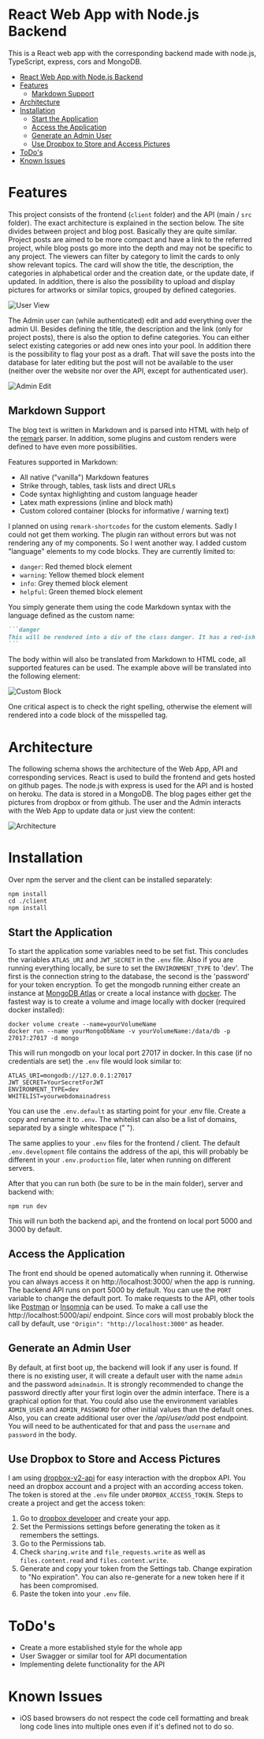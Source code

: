 # React Web App with Node.js Backend

This is a React web app with the corresponding backend made with node.js, TypeScript, express, cors and MongoDB.

<!-- TOC -->

- [React Web App with Node.js Backend](#react-web-app-with-nodejs-backend)
- [Features](#features)
  - [Markdown Support](#markdown-support)
- [Architecture](#architecture)
- [Installation](#installation)
  - [Start the Application](#start-the-application)
  - [Access the Application](#access-the-application)
  - [Generate an Admin User](#generate-an-admin-user)
  - [Use Dropbox to Store and Access Pictures](#use-dropbox-to-store-and-access-pictures)
- [ToDo's](#todos)
- [Known Issues](#known-issues)

<!-- /TOC -->

# Features

This project consists of the frontend (`client` folder) and the API (main / `src` folder). The exact architecture is explained in the section below. The site divides between project and blog post. Basically they are quite similar. Project posts are aimed to be more compact and have a link to the referred project, while blog posts go more into the depth and may not be specific to any project. The viewers can filter by category to limit the cards to only show relevant topics. The card will show the title, the description, the categories in alphabetical order and the creation date, or the update date, if updated. In addition, there is also the possibility to upload and display pictures for artworks or similar topics, grouped by defined categories.

![User View](docs/pictures/blog_project_view.PNG)

The Admin user can (while authenticated) edit and add everything over the admin UI. Besides defining the title, the description and the link (only for project posts), there is also the option to define categories. You can either select existing categories or add new ones into your pool. In addition there is the possibility to flag your post as a draft. That will save the posts into the database for later editing but the post will not be available to the user (neither over the website nor over the API, except for authenticated user).

![Admin Edit](docs/pictures/admin_edit.PNG)

## Markdown Support

The blog text is written in Markdown and is parsed into HTML with help of the [remark](https://github.com/remarkjs/remark) parser. In addition, some plugins and custom renders were defined to have even more possibilities.

Features supported in Markdown:

- All native ("vanilla") Markdown features
- Strike through, tables, task lists and direct URLs
- Code syntax highlighting and custom language header
- Latex math expressions (inline and block math)
- Custom colored container (blocks for informative / warning text)

I planned on using `remark-shortcodes` for the custom elements. Sadly I could not get them working. The plugin ran without errors but was not rendering any of my components. So I went another way. I added custom "language" elements to my code blocks. They are currently limited to:

- `danger`: Red themed block element
- `warning`: Yellow themed block element
- `info`: Grey themed block element
- `helpful`: Green themed block element

You simply generate them using the code Markdown syntax with the language defined as the custom name:

````md
```danger
This will be rendered into a div of the class danger. It has a red-ish background with dark red text color and a red left border. It is used to inform the user of any critical things to consider.
```
````

The body within will also be translated from Markdown to HTML code, all supported features can be used. The example above will be translated into the following element:

![Custom Block](docs/pictures/custom_danger.PNG)

One critical aspect is to check the right spelling, otherwise the element will rendered into a code block of the misspelled tag.

# Architecture

The following schema shows the architecture of the Web App, API and corresponding services. React is used to build the frontend and gets hosted on github pages. The node.js with express is used for the API and is hosted on heroku. The data is stored in a MongoDB. The blog pages either get the pictures from dropbox or from github. The user and the Admin interacts with the Web App to update data or just view the content:

![Architecture](docs/diagrams/out/Architecture.svg)

# Installation

Over npm the server and the client can be installed separately:

```
npm install
cd ./client
npm install
```

## Start the Application

To start the application some variables need to be set fist. This concludes the variables `ATLAS_URI` and `JWT_SECRET` in the `.env` file. Also if you are running everything locally, be sure to set the `ENVIRONMENT_TYPE` to 'dev'. The first is the connection string to the database, the second is the 'password' for your token encryption. To get the mongodb running either create an instance at [MongoDB Atlas](https://www.mongodb.com/cloud/atlas) or create a local instance with [docker](https://hub.docker.com/_/mongo). The fastest way is to create a volume and image locally with docker (required docker installed):

```
docker volume create --name=yourVolumeName
docker run --name yourMongoDbName -v yourVolumeName:/data/db -p 27017:27017 -d mongo
```

This will run mongodb on your local port 27017 in docker. In this case (if no credentials are set) the `.env` file would look similar to:

```
ATLAS_URI=mongodb://127.0.0.1:27017
JWT_SECRET=YourSecretForJWT
ENVIRONMENT_TYPE=dev
WHITELIST=yourwebdomainadress
```

You can use the `.env.default` as starting point for your .env file. Create a copy and rename it to `.env`. The whitelist can also be a list of domains, separated by a single whitespace (" ").

The same applies to your `.env` files for the frontend / client. The default `.env.development` file contains the address of the api, this will probably be different in your `.env.production` file, later when running on different servers.

After that you can run both (be sure to be in the main folder), server and backend with:

```
npm run dev
```

This will run both the backend api, and the frontend on local port 5000 and 3000 by default.

## Access the Application

The front end should be opened automatically when running it. Otherwise you can always access it on http://localhost:3000/ when the app is running. The backend API runs on port 5000 by default. You can use the `PORT` variable to change the default port. To make requests to the API, other tools like [Postman](https://www.postman.com/) or [Insomnia](https://insomnia.rest/) can be used. To make a call use the http://localhost:5000/api/ endpoint. Since cors will most probably block the call by default, use `"Origin": "http://localhost:3000"` as header.

## Generate an Admin User

By default, at first boot up, the backend will look if any user is found. If there is no existing user, it will create a default user with the name `admin` and the password `adminadmin`. It is strongly recommended to change the password directly after your first login over the admin interface. There is a graphical option for that. You could also use the environment variables `ADMIN_USER` and `ADMIN_PASSWORD` for other initial values than the default ones. Also, you can create additional user over the _/api/user/add_ post endpoint. You will need to be authenticated for that and pass the `username` and `password` in the body.

## Use Dropbox to Store and Access Pictures

I am using [dropbox-v2-api](https://github.com/adasq/dropbox-v2-api) for easy interaction with the dropbox API. You need an dropbox account and a project with an according access token. The token is stored at the `.env` file under `DROPBOX_ACCESS_TOKEN`.
Steps to create a project and get the access token:

1. Go to [dropbox developer](https://www.dropbox.com/developers/apps) and create your app.
2. Set the Permissions settings before generating the token as it remembers the settings.
3. Go to the Permissions tab.
4. Check `sharing.write` and `file_requests.write` as well as `files.content.read` and `files.content.write`.
5. Generate and copy your token from the Settings tab. Change expiration to "No expiration". You can also re-generate for a new token here if it has been compromised.
6. Paste the token into your `.env` file.

# ToDo's

- Create a more established style for the whole app
- User Swagger or similar tool for API documentation
- Implementing delete functionality for the API

# Known Issues

- iOS based browsers do not respect the code cell formatting and break long code lines into multiple ones even if it's defined not to do so.

